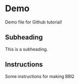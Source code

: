 # Demo

Demo file for Github tutorial!

## Subheading

This is a subheading.

## Instructions

Some instructions for making BBQ